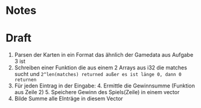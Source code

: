 # Notes
# Draft
1. Parsen der Karten in ein Format das ähnlich der Gamedata aus Aufgabe 3 ist
2. Schreiben einer Funktion die aus einem 2 Arrays aus i32 die matches sucht und `2^len(matches) returned außer es ist länge 0, dann 0 returnen`
3. Für jeden Eintrag in der Eingabe:
   4. Ermittle die Gewinnsumme (Funktion aus Zeile 2)
   5. Speichere Gewinn des Spiels(Zeile) in einem vector
6. Bilde Summe alle EInträge in diesem Vector
